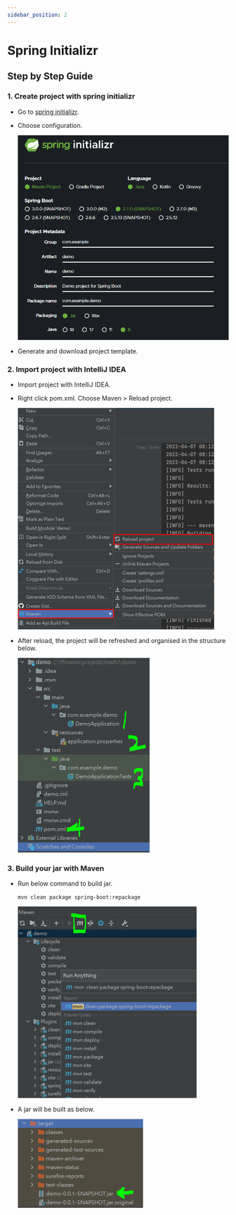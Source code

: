 ```yaml
---
sidebar_position: 2
---
```


# Spring Initializr
## Step by Step Guide
### 1. Create project with spring initializr

- Go to [spring initializr](https://start.spring.io/).

- Choose configuration.

    ![spring initializr 1](/img/springboot/spring-initializr-1.PNG)

- Generate and download project template.

### 2. Import project with IntelliJ IDEA

- Import project with IntelliJ IDEA.

- Right click pom.xml. Choose Maven > Reload project.

    ![Maven reload](/img/springboot/idea-maven-reload-project.PNG)

- After reload, the project will be refreshed and organised in the structure below.

    ![spring boot file structure](/img/springboot/spring-boot-initial-files.PNG)


### 3. Build your jar with Maven

- Run below command to build jar.

    ```shell
    mvn clean package spring-boot:repackage
    ```

    ![Maven clean package](/img/springboot/idea-maven-clean-package.PNG)

- A jar will be built as below.

    ![Maven generated jar](/img/springboot/idea-maven-generated-jar.PNG)